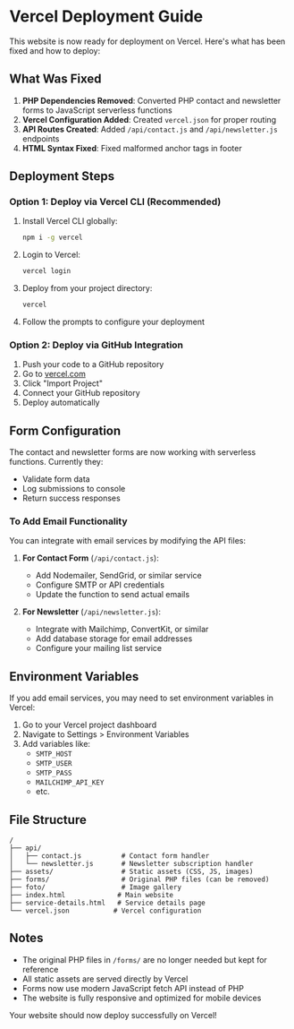 # Vercel Deployment Guide

This website is now ready for deployment on Vercel. Here's what has been fixed and how to deploy:

## What Was Fixed

1. **PHP Dependencies Removed**: Converted PHP contact and newsletter forms to JavaScript serverless functions
2. **Vercel Configuration Added**: Created `vercel.json` for proper routing
3. **API Routes Created**: Added `/api/contact.js` and `/api/newsletter.js` endpoints
4. **HTML Syntax Fixed**: Fixed malformed anchor tags in footer

## Deployment Steps

### Option 1: Deploy via Vercel CLI (Recommended)

1. Install Vercel CLI globally:
   ```bash
   npm i -g vercel
   ```

2. Login to Vercel:
   ```bash
   vercel login
   ```

3. Deploy from your project directory:
   ```bash
   vercel
   ```

4. Follow the prompts to configure your deployment

### Option 2: Deploy via GitHub Integration

1. Push your code to a GitHub repository
2. Go to [vercel.com](https://vercel.com)
3. Click "Import Project"
4. Connect your GitHub repository
5. Deploy automatically

## Form Configuration

The contact and newsletter forms are now working with serverless functions. Currently they:

- Validate form data
- Log submissions to console
- Return success responses

### To Add Email Functionality

You can integrate with email services by modifying the API files:

1. **For Contact Form** (`/api/contact.js`):
   - Add Nodemailer, SendGrid, or similar service
   - Configure SMTP or API credentials
   - Update the function to send actual emails

2. **For Newsletter** (`/api/newsletter.js`):
   - Integrate with Mailchimp, ConvertKit, or similar
   - Add database storage for email addresses
   - Configure your mailing list service

## Environment Variables

If you add email services, you may need to set environment variables in Vercel:

1. Go to your Vercel project dashboard
2. Navigate to Settings > Environment Variables
3. Add variables like:
   - `SMTP_HOST`
   - `SMTP_USER`
   - `SMTP_PASS`
   - `MAILCHIMP_API_KEY`
   - etc.

## File Structure

```
/
├── api/
│   ├── contact.js          # Contact form handler
│   └── newsletter.js       # Newsletter subscription handler
├── assets/                 # Static assets (CSS, JS, images)
├── forms/                  # Original PHP files (can be removed)
├── foto/                   # Image gallery
├── index.html             # Main website
├── service-details.html   # Service details page
└── vercel.json           # Vercel configuration
```

## Notes

- The original PHP files in `/forms/` are no longer needed but kept for reference
- All static assets are served directly by Vercel
- Forms now use modern JavaScript fetch API instead of PHP
- The website is fully responsive and optimized for mobile devices

Your website should now deploy successfully on Vercel! 